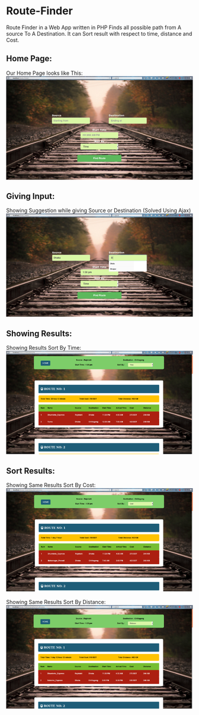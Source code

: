 # Route-Finder

Route Finder in a Web App written in PHP Finds all possible path from A source To A Destination. It can Sort result with respect to time, distance and Cost.

## Home Page:
Our Home Page looks like This: </br>
![Home Page](https://raw.githubusercontent.com/JonyCseDu/Route-Finder/master/1.png)
## Giving Input:
Showing Suggestion while giving Source or Destination (Solved Using Ajax) </br>
![Giving Input](https://raw.githubusercontent.com/JonyCseDu/Route-Finder/master/2.png)
## Showing Results:
Showing Results Sort By Time: </br>
![Showing Results](https://raw.githubusercontent.com/JonyCseDu/Route-Finder/master/3.png)
## Sort Results:
Showing Same Results Sort By Cost: </br>
![Sort By Cost](https://raw.githubusercontent.com/JonyCseDu/Route-Finder/master/4.png)
</br> </br> Showing Same Results Sort By Distance: </br>
![Sort By Distance](https://raw.githubusercontent.com/JonyCseDu/Route-Finder/master/5.png)
